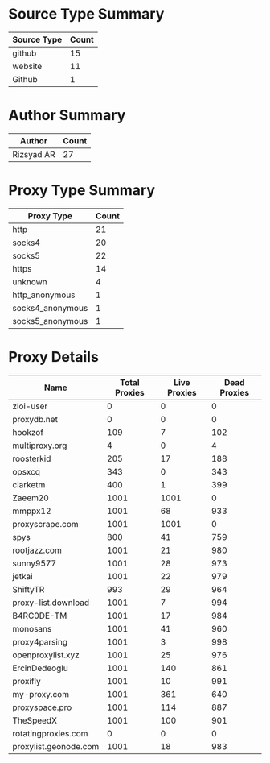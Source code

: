 # Source Type Summary

| Source Type | Count |
|-------------|-------|
| github | 15 |
| website | 11 |
| Github | 1 |


# Author Summary

| Author | Count |
|--------|-------|
| Rizsyad AR | 27 |


# Proxy Type Summary

| Proxy Type | Count |
|------------|-------|
| http | 21 |
| socks4 | 20 |
| socks5 | 22 |
| https | 14 |
| unknown | 4 |
| http_anonymous | 1 |
| socks4_anonymous | 1 |
| socks5_anonymous | 1 |


# Proxy Details

| Name | Total Proxies | Live Proxies | Dead Proxies |
|------|---------------|--------------|---------------|
| zloi-user | 0 | 0 | 0 |
| proxydb.net | 0 | 0 | 0 |
| hookzof | 109 | 7 | 102 |
| multiproxy.org | 4 | 0 | 4 |
| roosterkid | 205 | 17 | 188 |
| opsxcq | 343 | 0 | 343 |
| clarketm | 400 | 1 | 399 |
| Zaeem20 | 1001 | 1001 | 0 |
| mmppx12 | 1001 | 68 | 933 |
| proxyscrape.com | 1001 | 1001 | 0 |
| spys | 800 | 41 | 759 |
| rootjazz.com | 1001 | 21 | 980 |
| sunny9577 | 1001 | 28 | 973 |
| jetkai | 1001 | 22 | 979 |
| ShiftyTR | 993 | 29 | 964 |
| proxy-list.download | 1001 | 7 | 994 |
| B4RC0DE-TM | 1001 | 17 | 984 |
| monosans | 1001 | 41 | 960 |
| proxy4parsing | 1001 | 3 | 998 |
| openproxylist.xyz | 1001 | 25 | 976 |
| ErcinDedeoglu | 1001 | 140 | 861 |
| proxifly | 1001 | 10 | 991 |
| my-proxy.com | 1001 | 361 | 640 |
| proxyspace.pro | 1001 | 114 | 887 |
| TheSpeedX | 1001 | 100 | 901 |
| rotatingproxies.com | 0 | 0 | 0 |
| proxylist.geonode.com | 1001 | 18 | 983 |
